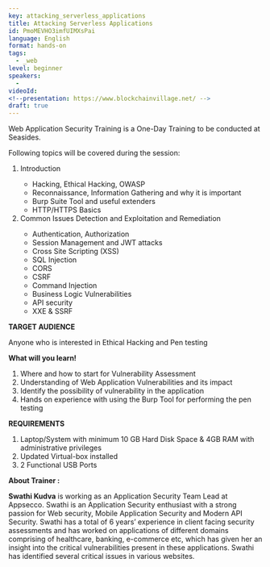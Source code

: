 ```yaml
---
key: attacking_serverless_applications
title: Attacking Serverless Applications
id: PmoMEVHO3imfUIMXsPai
language: English
format: hands-on
tags:
  - _web
level: beginner
speakers:
  - 
videoId: 
<!--presentation: https://www.blockchainvillage.net/ -->
draft: true
---
```



Web Application Security Training is a One-Day Training to be conducted at Seasides. 

Following topics will be covered during the session:
<ol>
    <li>Introduction</li>
    <ul>
      <li>Hacking, Ethical Hacking, OWASP</li>
      <li>Reconnaissance, Information Gathering and why it is important</li>
      <li>Burp Suite Tool and useful extenders</li>
      <li>HTTP/HTTPS Basics</li>
    </ul>
    <li>Common Issues Detection and Exploitation and Remediation</li>
    <ul>
      <li>Authentication, Authorization</li>
      <li>Session Management and JWT attacks</li>
      <li>Cross Site Scripting (XSS)</li>
      <li>SQL Injection</li>
      <li>CORS</li>
      <li>CSRF</li>
      <li>Command Injection</li>
      <li>Business Logic Vulnerabilities</li>
      <li>API security</li>
      <li>XXE & SSRF</li>
    </ul>
</ol>

**TARGET AUDIENCE**

Anyone who is interested in Ethical Hacking and Pen testing

**What will you learn!**
<ol>
<li>Where and how to start for Vulnerability Assessment</li>
<li>Understanding of Web Application Vulnerabilities and its impact</li>
<li>Identify the possibility of vulnerability in the application</li>
<li>Hands on experience with using the Burp Tool for performing the pen testing</li>
</ol>

**REQUIREMENTS**
<ol>
<li>Laptop/System with minimum 10 GB Hard Disk Space & 4GB RAM with administrative
privileges</li>
<li>Updated Virtual-box installed</li>
<li>2 Functional USB Ports</li>
</ol>

**About Trainer :**

**Swathi Kudva** is working as an Application Security Team Lead at Appsecco. Swathi is an Application
Security enthusiast with a strong passion for Web security, Mobile Application Security and Modern API Security. Swathi has a total of 6 years’ experience in client facing security assessments and has worked on applications of different domains comprising of healthcare, banking, e-commerce etc, which has given her an insight into the critical vulnerabilities present in these applications. Swathi has identified several critical issues in various websites. 

<!--
<a align="center" class="btn primary" target="_blank" rel="noopener" href="https://docs.google.com/forms/d/1l0JWU9j-t_i0xJDF6NK7SPQoevcGx_ijkmsMoyvmxPk">Register</a>
-->